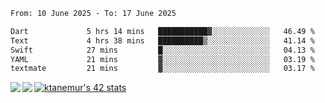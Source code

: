 <!--START_SECTION:waka-->

```txt
From: 10 June 2025 - To: 17 June 2025

Dart             5 hrs 14 mins   ███████████▓░░░░░░░░░░░░░   46.49 %
Text             4 hrs 38 mins   ██████████▒░░░░░░░░░░░░░░   41.14 %
Swift            27 mins         █░░░░░░░░░░░░░░░░░░░░░░░░   04.13 %
YAML             21 mins         ▓░░░░░░░░░░░░░░░░░░░░░░░░   03.19 %
textmate         21 mins         ▓░░░░░░░░░░░░░░░░░░░░░░░░   03.17 %
```

<!--END_SECTION:waka-->
<a href="https://github.com/anuraghazra/github-readme-stats">
  <img align="left" src="https://github-readme-stats.vercel.app/api?username=Tanesan&count_private=true&show_icons=true" />
<img align="left" src="https://github-readme-stats.vercel.app/api/top-langs/?username=Tanesan" />
</a>

[![ktanemur's 42 stats](https://badge42.vercel.app/api/v2/cl1wslf6s002109l771rng2w8/stats?cursusId=21&coalitionId=62)](https://github.com/JaeSeoKim/badge42)
